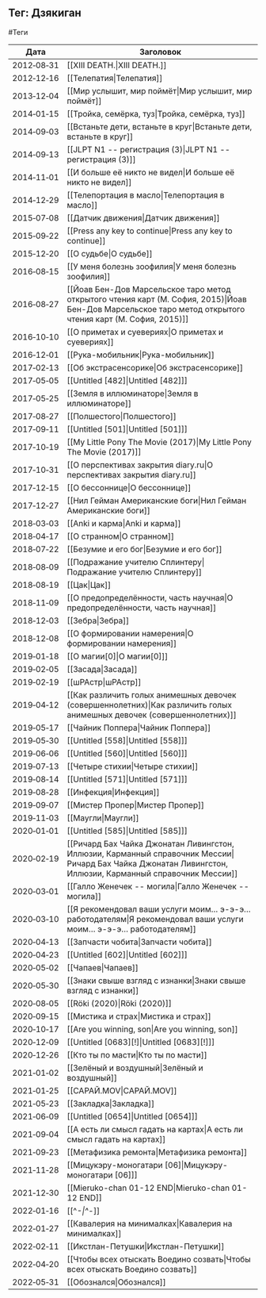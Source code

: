 ## Тег: Дзякиган
#Теги

| Дата | Заголовок |
| --- | --- |
| 2012&#8209;08&#8209;31 | [[XIII DEATH.\|XIII DEATH.]] |
| 2012&#8209;12&#8209;16 | [[Телепатия\|Телепатия]] |
| 2013&#8209;12&#8209;04 | [[Мир услышит, мир поймёт\|Мир услышит, мир поймёт]] |
| 2014&#8209;01&#8209;15 | [[Тройка, семёрка, туз\|Тройка, семёрка, туз]] |
| 2014&#8209;09&#8209;03 | [[Встаньте дети, встаньте в круг\|Встаньте дети, встаньте в круг]] |
| 2014&#8209;09&#8209;13 | [[JLPT N1 -- регистрация (3)\|JLPT N1 -- регистрация (3)]] |
| 2014&#8209;11&#8209;01 | [[И больше её никто не видел\|И больше её никто не видел]] |
| 2014&#8209;12&#8209;29 | [[Телепортация в масло\|Телепортация в масло]] |
| 2015&#8209;07&#8209;08 | [[Датчик движения\|Датчик движения]] |
| 2015&#8209;09&#8209;22 | [[Press any key to continue\|Press any key to continue]] |
| 2015&#8209;12&#8209;20 | [[О судьбе\|О судьбе]] |
| 2016&#8209;08&#8209;15 | [[У меня болезнь зоофилия\|У меня болезнь зоофилия]] |
| 2016&#8209;08&#8209;27 | [[Йоав Бен-Дов  Марсельское таро метод открытого чтения карт (М. София, 2015)\|Йоав Бен-Дов  Марсельское таро метод открытого чтения карт (М. София, 2015)]] |
| 2016&#8209;10&#8209;10 | [[О приметах и суевериях\|О приметах и суевериях]] |
| 2016&#8209;12&#8209;01 | [[Рука-мобильник\|Рука-мобильник]] |
| 2017&#8209;02&#8209;13 | [[Об экстрасенсорике\|Об экстрасенсорике]] |
| 2017&#8209;05&#8209;05 | [[Untitled [482]\|Untitled [482]]] |
| 2017&#8209;05&#8209;25 | [[Земля в иллюминаторе\|Земля в иллюминаторе]] |
| 2017&#8209;08&#8209;27 | [[Полшестого\|Полшестого]] |
| 2017&#8209;09&#8209;11 | [[Untitled [501]\|Untitled [501]]] |
| 2017&#8209;10&#8209;19 | [[My Little Pony The Movie (2017)\|My Little Pony The Movie (2017)]] |
| 2017&#8209;10&#8209;31 | [[О перспективах закрытия diary.ru\|О перспективах закрытия diary.ru]] |
| 2017&#8209;12&#8209;15 | [[О бессоннице\|О бессоннице]] |
| 2017&#8209;12&#8209;27 | [[Нил Гейман  Американские боги\|Нил Гейман  Американские боги]] |
| 2018&#8209;03&#8209;03 | [[Anki и карма\|Anki и карма]] |
| 2018&#8209;04&#8209;17 | [[О странном\|О странном]] |
| 2018&#8209;07&#8209;22 | [[Безумие и его бог\|Безумие и его бог]] |
| 2018&#8209;08&#8209;09 | [[Подражание учителю Сплинтеру\|Подражание учителю Сплинтеру]] |
| 2018&#8209;08&#8209;19 | [[Цак\|Цак]] |
| 2018&#8209;11&#8209;09 | [[О предопределённости, часть научная\|О предопределённости, часть научная]] |
| 2018&#8209;12&#8209;03 | [[Зебра\|Зебра]] |
| 2018&#8209;12&#8209;08 | [[О формировании намерения\|О формировании намерения]] |
| 2019&#8209;01&#8209;18 | [[О магии[0]\|О магии[0]]] |
| 2019&#8209;02&#8209;05 | [[Засада\|Засада]] |
| 2019&#8209;02&#8209;19 | [[шРАстр\|шРАстр]] |
| 2019&#8209;04&#8209;12 | [[Как различить голых анимешных девочек (совершеннолетних)\|Как различить голых анимешных девочек (совершеннолетних)]] |
| 2019&#8209;05&#8209;17 | [[Чайник Поппера\|Чайник Поппера]] |
| 2019&#8209;05&#8209;30 | [[Untitled [558]\|Untitled [558]]] |
| 2019&#8209;06&#8209;06 | [[Untitled [560]\|Untitled [560]]] |
| 2019&#8209;07&#8209;13 | [[Четыре стихии\|Четыре стихии]] |
| 2019&#8209;08&#8209;14 | [[Untitled [571]\|Untitled [571]]] |
| 2019&#8209;08&#8209;28 | [[Инфекция\|Инфекция]] |
| 2019&#8209;09&#8209;07 | [[Мистер Пропер\|Мистер Пропер]] |
| 2019&#8209;11&#8209;03 | [[Маугли\|Маугли]] |
| 2020&#8209;01&#8209;01 | [[Untitled [585]\|Untitled [585]]] |
| 2020&#8209;02&#8209;19 | [[Ричард Бах  Чайка Джонатан Ливингстон, Иллюзии, Карманный справочник Мессии\|Ричард Бах  Чайка Джонатан Ливингстон, Иллюзии, Карманный справочник Мессии]] |
| 2020&#8209;03&#8209;01 | [[Галло Женечек -- могила\|Галло Женечек -- могила]] |
| 2020&#8209;03&#8209;10 | [[Я рекомендовал ваши услуги моим… э-э-э… работодателям\|Я рекомендовал ваши услуги моим… э-э-э… работодателям]] |
| 2020&#8209;04&#8209;13 | [[Запчасти чобита\|Запчасти чобита]] |
| 2020&#8209;04&#8209;23 | [[Untitled [602]\|Untitled [602]]] |
| 2020&#8209;05&#8209;02 | [[Чапаев\|Чапаев]] |
| 2020&#8209;05&#8209;30 | [[Знаки свыше взгляд с изнанки\|Знаки свыше взгляд с изнанки]] |
| 2020&#8209;08&#8209;05 | [[Röki (2020)\|Röki (2020)]] |
| 2020&#8209;09&#8209;15 | [[Мистика и страх\|Мистика и страх]] |
| 2020&#8209;10&#8209;17 | [[Are you winning, son\|Are you winning, son]] |
| 2020&#8209;12&#8209;09 | [[Untitled [0683][!]\|Untitled [0683][!]]] |
| 2020&#8209;12&#8209;26 | [[Кто ты по масти\|Кто ты по масти]] |
| 2021&#8209;01&#8209;02 | [[Зелёный и воздушный\|Зелёный и воздушный]] |
| 2021&#8209;01&#8209;25 | [[САРАЙ.MOV\|САРАЙ.MOV]] |
| 2021&#8209;05&#8209;23 | [[Закладка\|Закладка]] |
| 2021&#8209;06&#8209;09 | [[Untitled [0654]\|Untitled [0654]]] |
| 2021&#8209;09&#8209;04 | [[А есть ли смысл гадать на картах\|А есть ли смысл гадать на картах]] |
| 2021&#8209;09&#8209;23 | [[Метафизика ремонта\|Метафизика ремонта]] |
| 2021&#8209;11&#8209;28 | [[Мицукэру-моногатари [06]\|Мицукэру-моногатари [06]]] |
| 2021&#8209;12&#8209;30 | [[Mieruko-chan 01-12 END\|Mieruko-chan 01-12 END]] |
| 2022&#8209;01&#8209;16 | [[^_-\|^_-]] |
| 2022&#8209;01&#8209;27 | [[Кавалерия на минималках\|Кавалерия на минималках]] |
| 2022&#8209;02&#8209;11 | [[Икстлан-Петушки\|Икстлан-Петушки]] |
| 2022&#8209;04&#8209;20 | [[Чтобы всех отыскать Воедино созвать\|Чтобы всех отыскать Воедино созвать]] |
| 2022&#8209;05&#8209;31 | [[Обознался\|Обознался]] |
